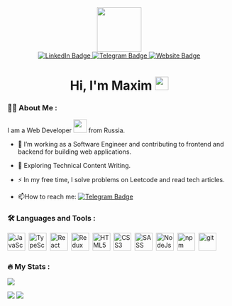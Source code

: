 <div id="header" align="center">
  <img src="https://media.giphy.com/media/M9gbBd9nbDrOTu1Mqx/giphy.gif" width="100"/>
</div>
<div id="badges" align="center">
  <a href="https://www.linkedin.com/in/grossoooo/">
    <img src="https://img.shields.io/badge/LinkedIn-blue?style=for-the-badge&logo=linkedin&logoColor=white" alt="LinkedIn Badge"/>
  </a>
  <a href="https://t.me/Grossoooo">
    <img src="https://img.shields.io/badge/Telegram-8A2BE2?style=for-the-badge&logo=telegram&logoColor=white" alt="Telegram Badge"/>
  </a>
  <a href="https://grossu-ast.ru/">
    <img src="https://img.shields.io/badge/Website-006275?style=for-the-badge&logo=website&logoColor=white2" alt="Website Badge"/>
  </a>
</div>
<div align="center">
  <img src="https://komarev.com/ghpvc/?username=GrossuAst&style=flat-square&color=blue" alt=""/>
</div>
<div align="center">
  <h1>
  Hi, I'm Maxim
  <img src="https://media.giphy.com/media/hvRJCLFzcasrR4ia7z/giphy.gif" width="30px"/>
  </h1> 
</div>

### :man_technologist: About Me :
I am a Web Developer <img src="https://media.giphy.com/media/WUlplcMpOCEmTGBtBW/giphy.gif" width="30"> from Russia.
- :telescope: I’m working as a Software Engineer and contributing to frontend and backend for building web applications.

- :seedling: Exploring Technical Content Writing.

- :zap: In my free time, I solve problems on Leetcode and read tech articles.

- :mailbox:How to reach me: [![Telegram Badge](https://img.shields.io/badge/-Grossoooo-blue?style=flat&logo=Telegram&logoColor=white)](https://t.me/Grossoooo)

### :hammer_and_wrench: Languages and Tools :
<img title='JavaScript' height=40 width=40 src="https://cdn.jsdelivr.net/gh/devicons/devicon@latest/icons/javascript/javascript-original.svg" />&nbsp;
<img title='TypeScript' height=40 width=40 src="https://cdn.jsdelivr.net/gh/devicons/devicon@latest/icons/typescript/typescript-original.svg" />&nbsp;
<img title='React' height=40 width=40 src="https://cdn.jsdelivr.net/gh/devicons/devicon@latest/icons/react/react-original-wordmark.svg" />&nbsp;
<img title='Redux' height=40 width=40 src="https://cdn.jsdelivr.net/gh/devicons/devicon@latest/icons/redux/redux-original.svg" />&nbsp;
<img title='HTML5' height=40 width=40 src="https://cdn.jsdelivr.net/gh/devicons/devicon@latest/icons/html5/html5-original-wordmark.svg" />&nbsp;
<img title='CSS3' height=40 width=40 src="https://cdn.jsdelivr.net/gh/devicons/devicon@latest/icons/css3/css3-original-wordmark.svg" />&nbsp;
<img title='SASS' height=40 width=40 src="https://cdn.jsdelivr.net/gh/devicons/devicon@latest/icons/sass/sass-original.svg" />&nbsp;
<img title='NodeJs' height=40 width=40 src="https://cdn.jsdelivr.net/gh/devicons/devicon@latest/icons/nodejs/nodejs-original-wordmark.svg" />&nbsp;
<img title='npm' height=40 width=40 src="https://cdn.jsdelivr.net/gh/devicons/devicon@latest/icons/npm/npm-original-wordmark.svg" />&nbsp;
<img title='git' height=40 width=40 src="https://cdn.jsdelivr.net/gh/devicons/devicon@latest/icons/git/git-original-wordmark.svg" />

### :fire: My Stats :
![](http://github-profile-summary-cards.vercel.app/api/cards/repos-per-language?username=grossuAst&theme=default)

![](http://github-profile-summary-cards.vercel.app/api/cards/productive-time?username=grossuAst&theme=default&utcOffset=8)
![](http://github-profile-summary-cards.vercel.app/api/cards/stats?username=grossuAst&theme=default)
